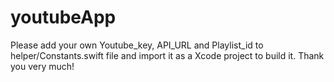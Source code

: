 # youtubeApp

Please add your own Youtube_key, API_URL and Playlist_id to helper/Constants.swift file and import it as a Xcode project to build it.
Thank you very much!
